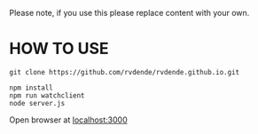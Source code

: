 Please note, if you use this please replace content with your own.

# HOW TO USE

```
git clone https://github.com/rvdende/rvdende.github.io.git
```

```
npm install
npm run watchclient
node server.js
```

Open browser at [localhost:3000](http://localhost:3000)


